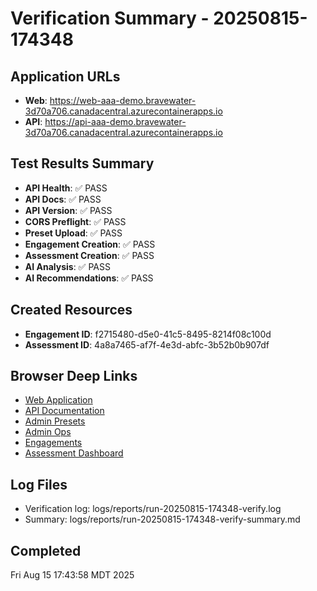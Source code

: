 # Verification Summary - 20250815-174348

## Application URLs
- **Web**: https://web-aaa-demo.bravewater-3d70a706.canadacentral.azurecontainerapps.io
- **API**: https://api-aaa-demo.bravewater-3d70a706.canadacentral.azurecontainerapps.io

## Test Results Summary
- **API Health**: ✅ PASS
- **API Docs**: ✅ PASS
- **API Version**: ✅ PASS
- **CORS Preflight**: ✅ PASS
- **Preset Upload**: ✅ PASS
- **Engagement Creation**: ✅ PASS
- **Assessment Creation**: ✅ PASS
- **AI Analysis**: ✅ PASS
- **AI Recommendations**: ✅ PASS

## Created Resources
- **Engagement ID**: f2715480-d5e0-41c5-8495-8214f08c100d
- **Assessment ID**: 4a8a7465-af7f-4e3d-abfc-3b52b0b907df

## Browser Deep Links
- [Web Application](https://web-aaa-demo.bravewater-3d70a706.canadacentral.azurecontainerapps.io)
- [API Documentation](https://api-aaa-demo.bravewater-3d70a706.canadacentral.azurecontainerapps.io/docs)
- [Admin Presets](https://web-aaa-demo.bravewater-3d70a706.canadacentral.azurecontainerapps.io/admin/presets)
- [Admin Ops](https://web-aaa-demo.bravewater-3d70a706.canadacentral.azurecontainerapps.io/admin/ops)
- [Engagements](https://web-aaa-demo.bravewater-3d70a706.canadacentral.azurecontainerapps.io/engagements)
- [Assessment Dashboard](https://web-aaa-demo.bravewater-3d70a706.canadacentral.azurecontainerapps.io/e/f2715480-d5e0-41c5-8495-8214f08c100d/dashboard)

## Log Files
- Verification log: logs/reports/run-20250815-174348-verify.log
- Summary: logs/reports/run-20250815-174348-verify-summary.md

## Completed
Fri Aug 15 17:43:58 MDT 2025
